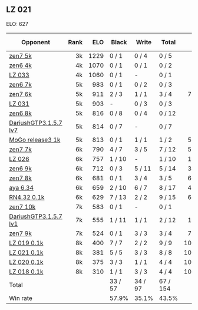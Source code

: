 ## LZ 021 ##

ELO: 627

Opponent | Rank | ELO | Black | Write | Total | Win rate
---------|-----:|----:|-------|-------|-------|-------:
[zen7 5k](zen7%205k.md) | 3k | 1229 | 0 / 1 | 0 / 4 | 0 / 5 | 0.0%
[zen6 4k](zen6%204k.md) | 4k | 1070 | 0 / 1 | 0 / 1 | 0 / 2 | 0.0%
[LZ 033](LZ%20033.md) | 4k | 1060 | 0 / 1 | - | 0 / 1 | 0.0%
[zen6 7k](zen6%207k.md) | 5k | 983 | 0 / 1 | 0 / 2 | 0 / 3 | 0.0%
[zen7 6k](zen7%206k.md) | 5k | 911 | 2 / 3 | 1 / 1 | 3 / 4 | 75.0%
[LZ 031](LZ%20031.md) | 5k | 903 | - | 0 / 3 | 0 / 3 | 0.0%
[zen6 8k](zen6%208k.md) | 5k | 816 | 0 / 8 | 0 / 4 | 0 / 12 | 0.0%
[DariushGTP3.1.5.7 lv7](DariushGTP3.1.5.7%20lv7.md) | 5k | 814 | 0 / 7 | - | 0 / 7 | 0.0%
[MoGo release3 1k](MoGo%20release3%201k.md) | 5k | 813 | 0 / 1 | 1 / 1 | 1 / 2 | 50.0%
[zen7 7k](zen7%207k.md) | 6k | 790 | 4 / 7 | 3 / 5 | 7 / 12 | 58.3%
[LZ 026](LZ%20026.md) | 6k | 757 | 1 / 10 | - | 1 / 10 | 10.0%
[zen6 9k](zen6%209k.md) | 6k | 712 | 0 / 3 | 5 / 11 | 5 / 14 | 35.7%
[zen7 8k](zen7%208k.md) | 6k | 681 | 0 / 1 | 3 / 4 | 3 / 5 | 60.0%
[aya 6.34](aya%206.34.md) | 6k | 659 | 2 / 10 | 6 / 7 | 8 / 17 | 47.1%
[RN4.32 0.1k](RN4.32%200.1k.md) | 6k | 629 | 7 / 13 | 2 / 2 | 9 / 15 | 60.0%
[zen7 10k](zen7%2010k.md) | 7k | 583 | 0 / 1 | - | 0 / 1 | 0.0%
[DariushGTP3.1.5.7 lv1](DariushGTP3.1.5.7%20lv1.md) | 7k | 555 | 1 / 11 | 1 / 1 | 2 / 12 | 16.7%
[zen7 9k](zen7%209k.md) | 7k | 524 | 0 / 1 | 3 / 3 | 3 / 4 | 75.0%
[LZ 019 0.1k](LZ%20019%200.1k.md) | 8k | 400 | 7 / 7 | 2 / 2 | 9 / 9 | 100.0%
[LZ 021 0.1k](LZ%20021%200.1k.md) | 8k | 381 | 5 / 5 | 3 / 3 | 8 / 8 | 100.0%
[LZ 020 0.1k](LZ%20020%200.1k.md) | 8k | 375 | 3 / 3 | 1 / 1 | 4 / 4 | 100.0%
[LZ 018 0.1k](LZ%20018%200.1k.md) | 8k | 310 | 1 / 1 | 3 / 3 | 4 / 4 | 100.0%
Total | | | 33 / 57 | 34 / 97 | 67 / 154 | 
Win rate| | | 57.9% | 35.1% | 43.5% | 
